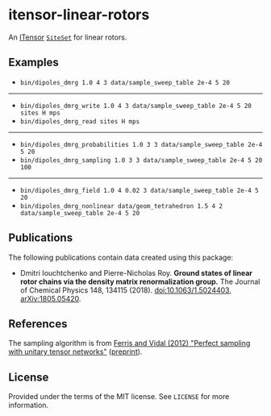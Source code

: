 # itensor-linear-rotors

An [ITensor](http://itensor.org/) [`SiteSet`](http://itensor.org/docs.cgi?page=classes/siteset) for linear rotors.


## Examples

* `bin/dipoles_dmrg 1.0 4 3 data/sample_sweep_table 2e-4 5 20`

---

* `bin/dipoles_dmrg_write 1.0 4 3 data/sample_sweep_table 2e-4 5 20 sites H mps`
* `bin/dipoles_dmrg_read sites H mps`

---

* `bin/dipoles_dmrg_probabilities 1.0 3 3 data/sample_sweep_table 2e-4 5 20`
* `bin/dipoles_dmrg_sampling 1.0 3 3 data/sample_sweep_table 2e-4 5 20 100`

---

* `bin/dipoles_dmrg_field 1.0 4 0.02 3 data/sample_sweep_table 2e-4 5 20`
* `bin/dipoles_dmrg_nonlinear data/geom_tetrahedron 1.5 4 2 data/sample_sweep_table 2e-4 5 20`


## Publications

The following publications contain data created using this package:

* Dmitri Iouchtchenko and Pierre-Nicholas Roy. **Ground states of linear rotor chains via the density matrix renormalization group.** The Journal of Chemical Physics 148, 134115 (2018). [doi:10.1063/1.5024403](https://aip.scitation.org/doi/abs/10.1063/1.5024403), [arXiv:1805.05420](https://arxiv.org/abs/1805.05420).


## References

The sampling algorithm is from [Ferris and Vidal (2012) "Perfect sampling with unitary tensor networks"](https://journals.aps.org/prb/abstract/10.1103/PhysRevB.85.165146) ([preprint](https://arxiv.org/abs/1201.3974)).


## License

Provided under the terms of the MIT license.
See `LICENSE` for more information.
